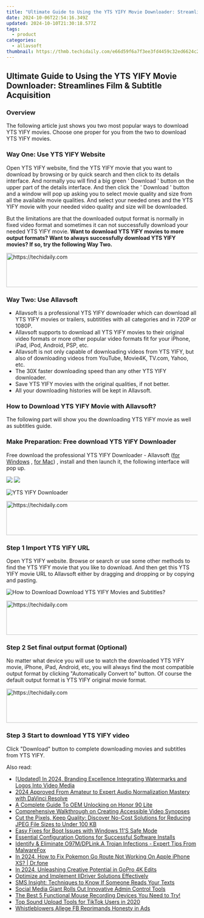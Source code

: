 ```yaml
---
title: "Ultimate Guide to Using the YTS YIFY Movie Downloader: Streamlines Film & Subtitle Acquisition"
date: 2024-10-06T22:54:16.349Z
updated: 2024-10-10T21:30:18.577Z
tags:
  - product
categories:
  - allavsoft
thumbnail: https://thmb.techidaily.com/e66d59f6a7f3ee3fd4459c32ed6624c2f6ec71360ee07a6e8330c6bbedc03c6e.jpg
---
```


## Ultimate Guide to Using the YTS YIFY Movie Downloader: Streamlines Film & Subtitle Acquisition

### Overview

The following article just shows you two most popular ways to download YTS YIFY movies. Choose one proper for you from the two to download YTS YIFY movies.

### Way One: Use YTS YIFY Website

Open YTS YIFY website, find the YTS YIFY movie that you want to download by browsing or by quick search and then click to its details interface. And normally you will find a big green ' Download ' button on the upper part of the details interface. And then click the ' Download ' button and a window will pop up asking you to select movie quality and size from all the available movie qualities. And select your needed ones and the YTS YIFY movie with your needed video quality and size will be downloaded.

But the limitations are that the downloaded output format is normally in fixed video format and sometimes it can not successfully download your needed YTS YIFY movie. **Want to download YTS YIFY movies to more output formats? Want to always successfully download YTS YIFY movies? If so, try the following Way Two.**

<!-- affiliate ads begin -->
<a href="https://appsumo.8odi.net/c/5597632/2144277/7443" target="_top" id="2144277">
  <img src="//a.impactradius-go.com/display-ad/7443-2144277" border="0" alt="https://techidaily.com" width="600" height="90"/>
</a>
<img height="0" width="0" src="https://appsumo.8odi.net/i/5597632/2144277/7443" style="position:absolute;visibility:hidden;" border="0" />
<!-- affiliate ads end -->

### Way Two: Use Allavsoft

* Allavsoft is a professional YTS YIFY downloader which can download all YTS YIFY movies or trailers, subtititles with all categories and in 720P or 1080P.
* Allavsoft supports to download all YTS YIFY movies to their original video formats or more other popular video formats fit for your iPhone, iPad, iPod, Android, PSP, etc.
* Allavsoft is not only capable of downloading videos from YTS YIFY, but also of downloading videos from YouTube, Movie4K, TV.com, Yahoo, etc.
* The 30X faster downloading speed than any other YTS YIFY downloader.
* Save YTS YIFY movies with the original qualities, if not better.
* All your downloading histories will be kept in Allavsoft.

### How to Download YTS YIFY Movie with Allavsoft?

The following part will show you the downloading YTS YIFY movie as well as subtitles guide.

### Make Preparation: Free download YTS YIFY Downloader

Free download the professional YTS YIFY Downloader - Allavsoft ([for Windows](https://tools.techidaily.com/allavsoft/products/) , [for Mac](https://tools.techidaily.com/allavsoft/products/)) , install and then launch it, the following interface will pop up.

[![](https://www.allavsoft.com/how-to/../images/how-to/free-download-win.jpg)](https://tools.techidaily.com/allavsoft/products/) [![](https://www.allavsoft.com/how-to/../images/how-to/free-download-mac.jpg)](https://tools.techidaily.com/allavsoft/products/)

![YTS YIFY Downloader](https://www.allavsoft.com/how-to/../images/allavsoft/screen-shot-600.jpg)

<!-- affiliate ads begin -->
<a href="https://imp.i357552.net/c/5597632/863035/11832" target="_top" id="863035">
  <img src="//a.impactradius-go.com/display-ad/11832-863035" border="0" alt="https://techidaily.com" width="728" height="90"/>
</a>
<img height="0" width="0" src="https://imp.i357552.net/i/5597632/863035/11832" style="position:absolute;visibility:hidden;" border="0" />
<!-- affiliate ads end -->

### Step 1 Import YTS YIFY URL

Open YTS YIFY website. Browse or search or use some other methods to find the YTS YIFY movie that you like to download. And then get this YTS YIFY movie URL to Allavsoft either by dragging and dropping or by copying and pasting.

![How to Download Download YTS YIFY Movies and Subtitles?](https://www.allavsoft.com/how-to/../images/how-to/download-rtmp-video/download-rtmp-video.jpg)

<!-- affiliate ads begin -->
<a href="https://appsumo.8odi.net/c/5597632/2144285/7443" target="_top" id="2144285">
  <img src="//a.impactradius-go.com/display-ad/7443-2144285" border="0" alt="https://techidaily.com" width="728" height="90"/>
</a>
<img height="0" width="0" src="https://appsumo.8odi.net/i/5597632/2144285/7443" style="position:absolute;visibility:hidden;" border="0" />
<!-- affiliate ads end -->

### Step 2 Set final output format (Optional)

No matter what device you will use to watch the downloaded YTS YIFY movie, iPhone, iPad, Android, etc, you will always find the most compatible output format by clicking "Automatically Convert to" button. Of course the default output format is YTS YIFY original movie format.

<!-- affiliate ads begin -->
<a href="https://ephamedtechinc.pxf.io/c/5597632/2137212/26400" target="_top" id="2137212">
  <img src="//a.impactradius-go.com/display-ad/26400-2137212" border="0" alt="https://techidaily.com" width="728" height="90"/>
</a>
<img height="0" width="0" src="https://ephamedtechinc.pxf.io/i/5597632/2137212/26400" style="position:absolute;visibility:hidden;" border="0" />
<!-- affiliate ads end -->

### Step 3 Start to download YTS YIFY video

Click "Download" button to complete downloading movies and subtitles from YTS YIFY.

<ins class="adsbygoogle"
     style="display:block"
     data-ad-format="autorelaxed"
     data-ad-client="ca-pub-7571918770474297"
     data-ad-slot="1223367746"></ins>

<ins class="adsbygoogle"
     style="display:block"
     data-ad-client="ca-pub-7571918770474297"
     data-ad-slot="8358498916"
     data-ad-format="auto"
     data-full-width-responsive="true"></ins>

<span class="atpl-alsoreadstyle">Also read:</span>
<div><ul>
<li><a href="https://eaxpv-info.techidaily.com/updated-in-2024-branding-excellence-integrating-watermarks-and-logos-into-video-media/"><u>[Updated] In 2024, Branding Excellence Integrating Watermarks and Logos Into Video Media</u></a></li>
<li><a href="https://voice-adjusting.techidaily.com/2024-approved-from-amateur-to-expert-audio-normalization-mastery-with-davinci-resolve/"><u>2024 Approved From Amateur to Expert Audio Normalization Mastery with DaVinci Resolve</u></a></li>
<li><a href="https://unlock-android.techidaily.com/a-complete-guide-to-oem-unlocking-on-honor-90-lite-by-drfone-android/"><u>A Complete Guide To OEM Unlocking on Honor 90 Lite</u></a></li>
<li><a href="https://fox-triigers.techidaily.com/comprehensive-walkthrough-on-creating-accessible-video-synopses/"><u>Comprehensive Walkthrough on Creating Accessible Video Synopses</u></a></li>
<li><a href="https://fox-triigers.techidaily.com/cut-the-pixels-keep-quality-discover-no-cost-solutions-for-reducing-jpeg-file-sizes-to-under-100-kb/"><u>Cut the Pixels, Keep Quality: Discover No-Cost Solutions for Reducing JPEG File Sizes to Under 100 KB</u></a></li>
<li><a href="https://win11.techidaily.com/easy-fixes-for-boot-issues-with-windows-11s-safe-mode/"><u>Easy Fixes for Boot Issues with Windows 11'S Safe Mode</u></a></li>
<li><a href="https://fox-triigers.techidaily.com/essential-configuration-options-for-successful-software-installs/"><u>Essential Configuration Options for Successful Software Installs</u></a></li>
<li><a href="https://fox-triigers.techidaily.com/identify-and-eliminate-o97mdplinka-trojan-infections-expert-tips-from-malwarefox/"><u>Identify & Eliminate O97M/DPLink.A Trojan Infections - Expert Tips From MalwareFox</u></a></li>
<li><a href="https://ios-pokemon-go.techidaily.com/in-2024-how-to-fix-pokemon-go-route-not-working-on-apple-iphone-xs-drfone-by-drfone-virtual-ios/"><u>In 2024, How to Fix Pokemon Go Route Not Working On Apple iPhone XS? | Dr.fone</u></a></li>
<li><a href="https://some-guidance.techidaily.com/in-2024-unleashing-creative-potential-in-gopro-4k-edits/"><u>In 2024, Unleashing Creative Potential in GoPro 4K Edits</u></a></li>
<li><a href="https://fox-triigers.techidaily.com/optimize-and-implement-iidriver-solutions-effectively/"><u>Optimize and Implement IIDriver Solutions Effectively</u></a></li>
<li><a href="https://tech-recovery.techidaily.com/sms-insight-techniques-to-know-if-someone-reads-your-texts/"><u>SMS Insight: Techniques to Know If Someone Reads Your Texts</u></a></li>
<li><a href="https://facebook.techidaily.com/social-media-giant-rolls-out-innovative-admin-control-tools/"><u>Social Media Giant Rolls Out Innovative Admin Control Tools</u></a></li>
<li><a href="https://fox-triigers.techidaily.com/the-best-5-functional-mouse-recording-devices-you-need-to-try/"><u>The Best 5 Functional Mouse Recording Devices You Need to Try!</u></a></li>
<li><a href="https://fox-triigers.techidaily.com/top-sound-upload-tools-for-tiktok-users-in-2020/"><u>Top Sound Upload Tools for TikTok Users in 2020</u></a></li>
<li><a href="https://facebook.techidaily.com/whistleblowers-allege-fb-reprimands-honesty-in-ads/"><u>Whistleblowers Allege FB Reprimands Honesty in Ads</u></a></li>
</ul></div>

